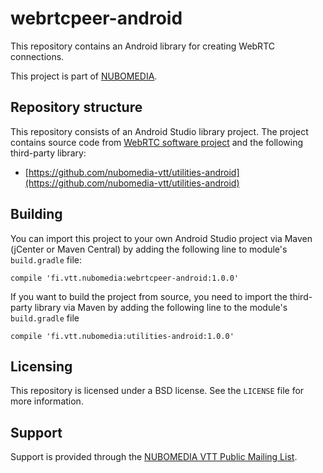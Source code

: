webrtcpeer-android
=================
This repository contains an Android library for creating WebRTC connections.

This project is part of [NUBOMEDIA](http://www.nubomedia.eu).

Repository structure
--------------------
This repository consists of an Android Studio library project. The project contains source code from [WebRTC software project](https://chromium.googlesource.com/external/webrtc/)
and the following third-party library:
* [https://github.com/nubomedia-vtt/utilities-android](https://github.com/nubomedia-vtt/utilities-android)

Building
--------
You can import this project to your own Android Studio project via Maven (jCenter or Maven Central) by adding the following line to module's `build.gradle` file:
```
compile 'fi.vtt.nubomedia:webrtcpeer-android:1.0.0'
```

If you want to build the project from source, you need to import the third-party library via Maven by adding the following line to
the module's `build.gradle` file
```
compile 'fi.vtt.nubomedia:utilities-android:1.0.0'
```

Licensing
---------
This repository is licensed under a BSD license. See the `LICENSE` file for more information.

Support
-------
Support is provided through the [NUBOMEDIA VTT Public Mailing List](https://groups.google.com/forum/#!forum/nubomedia-vtt).
